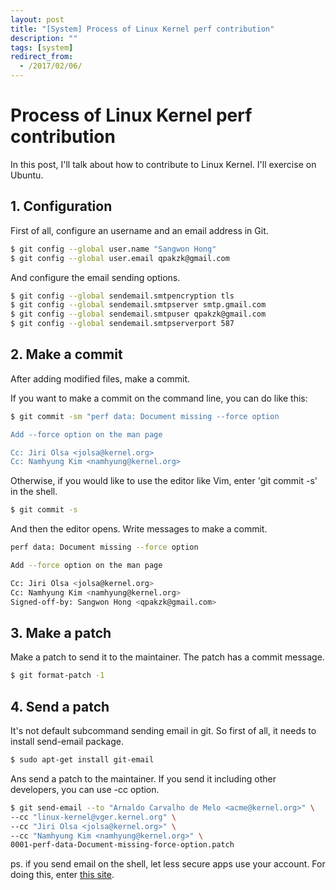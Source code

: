 ```yaml
---
layout: post
title: "[System] Process of Linux Kernel perf contribution"
description: ""
tags: [system]
redirect_from:
  - /2017/02/06/
---
```


# Process of Linux Kernel perf contribution

In this post, I'll talk about how to contribute to Linux Kernel. I'll exercise on Ubuntu.

## 1. Configuration

First of all, configure an username and an email address in Git.

```sh
$ git config --global user.name "Sangwon Hong"
$ git config --global user.email qpakzk@gmail.com
```

And configure the email sending options.

```sh
$ git config --global sendemail.smtpencryption tls
$ git config --global sendemail.smtpserver smtp.gmail.com
$ git config --global sendemail.smtpuser qpakzk@gmail.com
$ git config --global sendemail.smtpserverport 587
```

## 2. Make a commit

After adding modified files, make a commit.

If you want to make a commit on the command line, you can do like this:

```sh
$ git commit -sm "perf data: Document missing --force option

Add --force option on the man page

Cc: Jiri Olsa <jolsa@kernel.org>
Cc: Namhyung Kim <namhyung@kernel.org>
```

Otherwise, if you would like to use the editor like Vim, enter 'git commit -s' in the shell.

```sh
$ git commit -s
```

And then the editor opens. Write messages to make a commit.

```sh
perf data: Document missing --force option

Add --force option on the man page

Cc: Jiri Olsa <jolsa@kernel.org>
Cc: Namhyung Kim <namhyung@kernel.org>
Signed-off-by: Sangwon Hong <qpakzk@gmail.com>
```

## 3. Make a patch

Make a patch to send it to the maintainer. The patch has a commit message.

```sh
$ git format-patch -1
```

## 4. Send a patch

It's not default subcommand sending email in git. So first of all, it needs to install send-email package.

```sh
$ sudo apt-get install git-email
```

Ans send a patch to the maintainer. If you send it including other developers, you can use -cc option.

```sh
$ git send-email --to "Arnaldo Carvalho de Melo <acme@kernel.org>" \
--cc "linux-kernel@vger.kernel.org" \
--cc "Jiri Olsa <jolsa@kernel.org>" \
--cc "Namhyung Kim <namhyung@kernel.org>" \
0001-perf-data-Document-missing-force-option.patch
```

ps. if you send email on the shell, let less secure apps use your account. For doing this, enter [this site](https://support.google.com/accounts/answer/6010255?hl=en).
